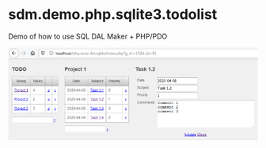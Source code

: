 # sdm.demo.php.sqlite3.todolist
Demo of how to use SQL DAL Maker + PHP/PDO

![demo-php.png](demo-php.png)
